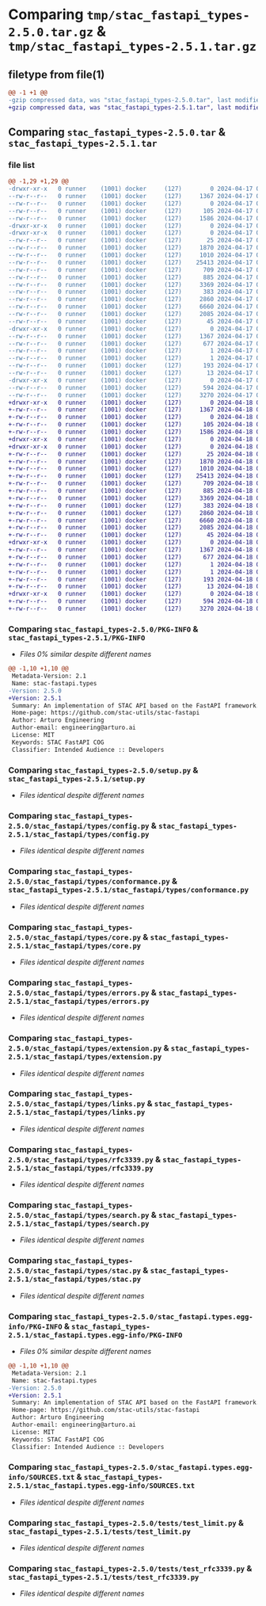 # Comparing `tmp/stac_fastapi_types-2.5.0.tar.gz` & `tmp/stac_fastapi_types-2.5.1.tar.gz`

## filetype from file(1)

```diff
@@ -1 +1 @@
-gzip compressed data, was "stac_fastapi_types-2.5.0.tar", last modified: Wed Apr 17 06:29:37 2024, max compression
+gzip compressed data, was "stac_fastapi_types-2.5.1.tar", last modified: Thu Apr 18 05:52:30 2024, max compression
```

## Comparing `stac_fastapi_types-2.5.0.tar` & `stac_fastapi_types-2.5.1.tar`

### file list

```diff
@@ -1,29 +1,29 @@
-drwxr-xr-x   0 runner    (1001) docker     (127)        0 2024-04-17 06:29:37.837306 stac_fastapi_types-2.5.0/
--rw-r--r--   0 runner    (1001) docker     (127)     1367 2024-04-17 06:29:37.837306 stac_fastapi_types-2.5.0/PKG-INFO
--rw-r--r--   0 runner    (1001) docker     (127)        0 2024-04-17 06:29:24.000000 stac_fastapi_types-2.5.0/README.md
--rw-r--r--   0 runner    (1001) docker     (127)      105 2024-04-17 06:29:37.837306 stac_fastapi_types-2.5.0/setup.cfg
--rw-r--r--   0 runner    (1001) docker     (127)     1586 2024-04-17 06:29:24.000000 stac_fastapi_types-2.5.0/setup.py
-drwxr-xr-x   0 runner    (1001) docker     (127)        0 2024-04-17 06:29:37.833306 stac_fastapi_types-2.5.0/stac_fastapi/
-drwxr-xr-x   0 runner    (1001) docker     (127)        0 2024-04-17 06:29:37.837306 stac_fastapi_types-2.5.0/stac_fastapi/types/
--rw-r--r--   0 runner    (1001) docker     (127)       25 2024-04-17 06:29:24.000000 stac_fastapi_types-2.5.0/stac_fastapi/types/__init__.py
--rw-r--r--   0 runner    (1001) docker     (127)     1870 2024-04-17 06:29:24.000000 stac_fastapi_types-2.5.0/stac_fastapi/types/config.py
--rw-r--r--   0 runner    (1001) docker     (127)     1010 2024-04-17 06:29:24.000000 stac_fastapi_types-2.5.0/stac_fastapi/types/conformance.py
--rw-r--r--   0 runner    (1001) docker     (127)    25413 2024-04-17 06:29:24.000000 stac_fastapi_types-2.5.0/stac_fastapi/types/core.py
--rw-r--r--   0 runner    (1001) docker     (127)      709 2024-04-17 06:29:24.000000 stac_fastapi_types-2.5.0/stac_fastapi/types/errors.py
--rw-r--r--   0 runner    (1001) docker     (127)      885 2024-04-17 06:29:24.000000 stac_fastapi_types-2.5.0/stac_fastapi/types/extension.py
--rw-r--r--   0 runner    (1001) docker     (127)     3369 2024-04-17 06:29:24.000000 stac_fastapi_types-2.5.0/stac_fastapi/types/links.py
--rw-r--r--   0 runner    (1001) docker     (127)      383 2024-04-17 06:29:24.000000 stac_fastapi_types-2.5.0/stac_fastapi/types/requests.py
--rw-r--r--   0 runner    (1001) docker     (127)     2860 2024-04-17 06:29:24.000000 stac_fastapi_types-2.5.0/stac_fastapi/types/rfc3339.py
--rw-r--r--   0 runner    (1001) docker     (127)     6660 2024-04-17 06:29:24.000000 stac_fastapi_types-2.5.0/stac_fastapi/types/search.py
--rw-r--r--   0 runner    (1001) docker     (127)     2085 2024-04-17 06:29:24.000000 stac_fastapi_types-2.5.0/stac_fastapi/types/stac.py
--rw-r--r--   0 runner    (1001) docker     (127)       45 2024-04-17 06:29:24.000000 stac_fastapi_types-2.5.0/stac_fastapi/types/version.py
-drwxr-xr-x   0 runner    (1001) docker     (127)        0 2024-04-17 06:29:37.837306 stac_fastapi_types-2.5.0/stac_fastapi.types.egg-info/
--rw-r--r--   0 runner    (1001) docker     (127)     1367 2024-04-17 06:29:37.000000 stac_fastapi_types-2.5.0/stac_fastapi.types.egg-info/PKG-INFO
--rw-r--r--   0 runner    (1001) docker     (127)      677 2024-04-17 06:29:37.000000 stac_fastapi_types-2.5.0/stac_fastapi.types.egg-info/SOURCES.txt
--rw-r--r--   0 runner    (1001) docker     (127)        1 2024-04-17 06:29:37.000000 stac_fastapi_types-2.5.0/stac_fastapi.types.egg-info/dependency_links.txt
--rw-r--r--   0 runner    (1001) docker     (127)        1 2024-04-17 06:29:37.000000 stac_fastapi_types-2.5.0/stac_fastapi.types.egg-info/not-zip-safe
--rw-r--r--   0 runner    (1001) docker     (127)      193 2024-04-17 06:29:37.000000 stac_fastapi_types-2.5.0/stac_fastapi.types.egg-info/requires.txt
--rw-r--r--   0 runner    (1001) docker     (127)       13 2024-04-17 06:29:37.000000 stac_fastapi_types-2.5.0/stac_fastapi.types.egg-info/top_level.txt
-drwxr-xr-x   0 runner    (1001) docker     (127)        0 2024-04-17 06:29:37.837306 stac_fastapi_types-2.5.0/tests/
--rw-r--r--   0 runner    (1001) docker     (127)      594 2024-04-17 06:29:24.000000 stac_fastapi_types-2.5.0/tests/test_limit.py
--rw-r--r--   0 runner    (1001) docker     (127)     3270 2024-04-17 06:29:24.000000 stac_fastapi_types-2.5.0/tests/test_rfc3339.py
+drwxr-xr-x   0 runner    (1001) docker     (127)        0 2024-04-18 05:52:30.504001 stac_fastapi_types-2.5.1/
+-rw-r--r--   0 runner    (1001) docker     (127)     1367 2024-04-18 05:52:30.504001 stac_fastapi_types-2.5.1/PKG-INFO
+-rw-r--r--   0 runner    (1001) docker     (127)        0 2024-04-18 05:52:22.000000 stac_fastapi_types-2.5.1/README.md
+-rw-r--r--   0 runner    (1001) docker     (127)      105 2024-04-18 05:52:30.504001 stac_fastapi_types-2.5.1/setup.cfg
+-rw-r--r--   0 runner    (1001) docker     (127)     1586 2024-04-18 05:52:22.000000 stac_fastapi_types-2.5.1/setup.py
+drwxr-xr-x   0 runner    (1001) docker     (127)        0 2024-04-18 05:52:30.500001 stac_fastapi_types-2.5.1/stac_fastapi/
+drwxr-xr-x   0 runner    (1001) docker     (127)        0 2024-04-18 05:52:30.504001 stac_fastapi_types-2.5.1/stac_fastapi/types/
+-rw-r--r--   0 runner    (1001) docker     (127)       25 2024-04-18 05:52:22.000000 stac_fastapi_types-2.5.1/stac_fastapi/types/__init__.py
+-rw-r--r--   0 runner    (1001) docker     (127)     1870 2024-04-18 05:52:22.000000 stac_fastapi_types-2.5.1/stac_fastapi/types/config.py
+-rw-r--r--   0 runner    (1001) docker     (127)     1010 2024-04-18 05:52:22.000000 stac_fastapi_types-2.5.1/stac_fastapi/types/conformance.py
+-rw-r--r--   0 runner    (1001) docker     (127)    25413 2024-04-18 05:52:22.000000 stac_fastapi_types-2.5.1/stac_fastapi/types/core.py
+-rw-r--r--   0 runner    (1001) docker     (127)      709 2024-04-18 05:52:22.000000 stac_fastapi_types-2.5.1/stac_fastapi/types/errors.py
+-rw-r--r--   0 runner    (1001) docker     (127)      885 2024-04-18 05:52:22.000000 stac_fastapi_types-2.5.1/stac_fastapi/types/extension.py
+-rw-r--r--   0 runner    (1001) docker     (127)     3369 2024-04-18 05:52:22.000000 stac_fastapi_types-2.5.1/stac_fastapi/types/links.py
+-rw-r--r--   0 runner    (1001) docker     (127)      383 2024-04-18 05:52:22.000000 stac_fastapi_types-2.5.1/stac_fastapi/types/requests.py
+-rw-r--r--   0 runner    (1001) docker     (127)     2860 2024-04-18 05:52:22.000000 stac_fastapi_types-2.5.1/stac_fastapi/types/rfc3339.py
+-rw-r--r--   0 runner    (1001) docker     (127)     6660 2024-04-18 05:52:22.000000 stac_fastapi_types-2.5.1/stac_fastapi/types/search.py
+-rw-r--r--   0 runner    (1001) docker     (127)     2085 2024-04-18 05:52:22.000000 stac_fastapi_types-2.5.1/stac_fastapi/types/stac.py
+-rw-r--r--   0 runner    (1001) docker     (127)       45 2024-04-18 05:52:22.000000 stac_fastapi_types-2.5.1/stac_fastapi/types/version.py
+drwxr-xr-x   0 runner    (1001) docker     (127)        0 2024-04-18 05:52:30.504001 stac_fastapi_types-2.5.1/stac_fastapi.types.egg-info/
+-rw-r--r--   0 runner    (1001) docker     (127)     1367 2024-04-18 05:52:30.000000 stac_fastapi_types-2.5.1/stac_fastapi.types.egg-info/PKG-INFO
+-rw-r--r--   0 runner    (1001) docker     (127)      677 2024-04-18 05:52:30.000000 stac_fastapi_types-2.5.1/stac_fastapi.types.egg-info/SOURCES.txt
+-rw-r--r--   0 runner    (1001) docker     (127)        1 2024-04-18 05:52:30.000000 stac_fastapi_types-2.5.1/stac_fastapi.types.egg-info/dependency_links.txt
+-rw-r--r--   0 runner    (1001) docker     (127)        1 2024-04-18 05:52:30.000000 stac_fastapi_types-2.5.1/stac_fastapi.types.egg-info/not-zip-safe
+-rw-r--r--   0 runner    (1001) docker     (127)      193 2024-04-18 05:52:30.000000 stac_fastapi_types-2.5.1/stac_fastapi.types.egg-info/requires.txt
+-rw-r--r--   0 runner    (1001) docker     (127)       13 2024-04-18 05:52:30.000000 stac_fastapi_types-2.5.1/stac_fastapi.types.egg-info/top_level.txt
+drwxr-xr-x   0 runner    (1001) docker     (127)        0 2024-04-18 05:52:30.504001 stac_fastapi_types-2.5.1/tests/
+-rw-r--r--   0 runner    (1001) docker     (127)      594 2024-04-18 05:52:22.000000 stac_fastapi_types-2.5.1/tests/test_limit.py
+-rw-r--r--   0 runner    (1001) docker     (127)     3270 2024-04-18 05:52:22.000000 stac_fastapi_types-2.5.1/tests/test_rfc3339.py
```

### Comparing `stac_fastapi_types-2.5.0/PKG-INFO` & `stac_fastapi_types-2.5.1/PKG-INFO`

 * *Files 0% similar despite different names*

```diff
@@ -1,10 +1,10 @@
 Metadata-Version: 2.1
 Name: stac-fastapi.types
-Version: 2.5.0
+Version: 2.5.1
 Summary: An implementation of STAC API based on the FastAPI framework.
 Home-page: https://github.com/stac-utils/stac-fastapi
 Author: Arturo Engineering
 Author-email: engineering@arturo.ai
 License: MIT
 Keywords: STAC FastAPI COG
 Classifier: Intended Audience :: Developers
```

### Comparing `stac_fastapi_types-2.5.0/setup.py` & `stac_fastapi_types-2.5.1/setup.py`

 * *Files identical despite different names*

### Comparing `stac_fastapi_types-2.5.0/stac_fastapi/types/config.py` & `stac_fastapi_types-2.5.1/stac_fastapi/types/config.py`

 * *Files identical despite different names*

### Comparing `stac_fastapi_types-2.5.0/stac_fastapi/types/conformance.py` & `stac_fastapi_types-2.5.1/stac_fastapi/types/conformance.py`

 * *Files identical despite different names*

### Comparing `stac_fastapi_types-2.5.0/stac_fastapi/types/core.py` & `stac_fastapi_types-2.5.1/stac_fastapi/types/core.py`

 * *Files identical despite different names*

### Comparing `stac_fastapi_types-2.5.0/stac_fastapi/types/errors.py` & `stac_fastapi_types-2.5.1/stac_fastapi/types/errors.py`

 * *Files identical despite different names*

### Comparing `stac_fastapi_types-2.5.0/stac_fastapi/types/extension.py` & `stac_fastapi_types-2.5.1/stac_fastapi/types/extension.py`

 * *Files identical despite different names*

### Comparing `stac_fastapi_types-2.5.0/stac_fastapi/types/links.py` & `stac_fastapi_types-2.5.1/stac_fastapi/types/links.py`

 * *Files identical despite different names*

### Comparing `stac_fastapi_types-2.5.0/stac_fastapi/types/rfc3339.py` & `stac_fastapi_types-2.5.1/stac_fastapi/types/rfc3339.py`

 * *Files identical despite different names*

### Comparing `stac_fastapi_types-2.5.0/stac_fastapi/types/search.py` & `stac_fastapi_types-2.5.1/stac_fastapi/types/search.py`

 * *Files identical despite different names*

### Comparing `stac_fastapi_types-2.5.0/stac_fastapi/types/stac.py` & `stac_fastapi_types-2.5.1/stac_fastapi/types/stac.py`

 * *Files identical despite different names*

### Comparing `stac_fastapi_types-2.5.0/stac_fastapi.types.egg-info/PKG-INFO` & `stac_fastapi_types-2.5.1/stac_fastapi.types.egg-info/PKG-INFO`

 * *Files 0% similar despite different names*

```diff
@@ -1,10 +1,10 @@
 Metadata-Version: 2.1
 Name: stac-fastapi.types
-Version: 2.5.0
+Version: 2.5.1
 Summary: An implementation of STAC API based on the FastAPI framework.
 Home-page: https://github.com/stac-utils/stac-fastapi
 Author: Arturo Engineering
 Author-email: engineering@arturo.ai
 License: MIT
 Keywords: STAC FastAPI COG
 Classifier: Intended Audience :: Developers
```

### Comparing `stac_fastapi_types-2.5.0/stac_fastapi.types.egg-info/SOURCES.txt` & `stac_fastapi_types-2.5.1/stac_fastapi.types.egg-info/SOURCES.txt`

 * *Files identical despite different names*

### Comparing `stac_fastapi_types-2.5.0/tests/test_limit.py` & `stac_fastapi_types-2.5.1/tests/test_limit.py`

 * *Files identical despite different names*

### Comparing `stac_fastapi_types-2.5.0/tests/test_rfc3339.py` & `stac_fastapi_types-2.5.1/tests/test_rfc3339.py`

 * *Files identical despite different names*

